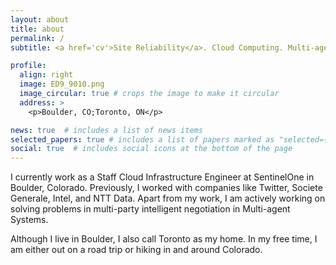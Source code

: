 ```yaml
---
layout: about
title: about
permalink: /
subtitle: <a href='cv'>Site Reliability</a>. Cloud Computing. Multi-agent Systems.

profile:
  align: right
  image: ED9_9010.png
  image_circular: true # crops the image to make it circular
  address: >
    <p>Boulder, CO;Toronto, ON</p>

news: true  # includes a list of news items
selected_papers: true # includes a list of papers marked as "selected={true}"
social: true  # includes social icons at the bottom of the page
---
```


I currently work as a Staff Cloud Infrastructure Engineer at SentinelOne in Boulder, Colorado. Previously, I worked with companies like Twitter, Societe Generale, Intel, and NTT Data. Apart from my work, I am actively working on solving problems in multi-party intelligent negotiation in Multi-agent Systems. 

Although I live in Boulder, I also call Toronto as my home. In my free time, I am either out on a road trip or hiking in and around Colorado.

